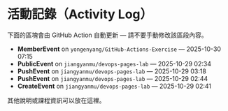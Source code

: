 # 活動記錄（Activity Log）

下面的區塊會由 GitHub Action 自動更新 — 請不要手動修改該區段內容。

<!-- ACTIVITY_START -->
- **MemberEvent** on `yongenyang/GitHub-Actions-Exercise` — 2025-10-30 07:15
- **PublicEvent** on `jiangyanmu/devops-pages-lab` — 2025-10-29 02:34
- **PushEvent** on `jiangyanmu/devops-pages-lab` — 2025-10-29 03:18
- **PushEvent** on `jiangyanmu/devops-pages-lab` — 2025-10-29 02:44
- **CreateEvent** on `jiangyanmu/devops-pages-lab` — 2025-10-29 02:41
<!-- ACTIVITY_END -->

其他說明或課程資訊可以放在這裡。
